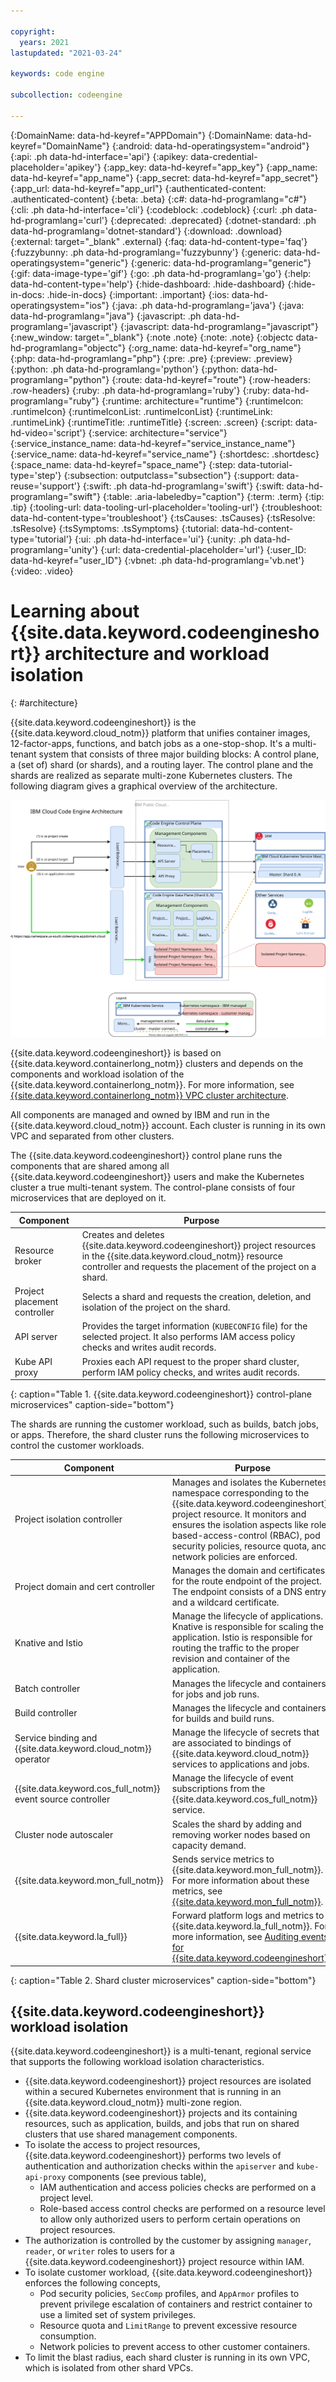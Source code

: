 ```yaml
---

copyright:
  years: 2021
lastupdated: "2021-03-24"

keywords: code engine

subcollection: codeengine

---
```


{:DomainName: data-hd-keyref="APPDomain"}
{:DomainName: data-hd-keyref="DomainName"}
{:android: data-hd-operatingsystem="android"}
{:api: .ph data-hd-interface='api'}
{:apikey: data-credential-placeholder='apikey'}
{:app_key: data-hd-keyref="app_key"}
{:app_name: data-hd-keyref="app_name"}
{:app_secret: data-hd-keyref="app_secret"}
{:app_url: data-hd-keyref="app_url"}
{:authenticated-content: .authenticated-content}
{:beta: .beta}
{:c#: data-hd-programlang="c#"}
{:cli: .ph data-hd-interface='cli'}
{:codeblock: .codeblock}
{:curl: .ph data-hd-programlang='curl'}
{:deprecated: .deprecated}
{:dotnet-standard: .ph data-hd-programlang='dotnet-standard'}
{:download: .download}
{:external: target="_blank" .external}
{:faq: data-hd-content-type='faq'}
{:fuzzybunny: .ph data-hd-programlang='fuzzybunny'}
{:generic: data-hd-operatingsystem="generic"}
{:generic: data-hd-programlang="generic"}
{:gif: data-image-type='gif'}
{:go: .ph data-hd-programlang='go'}
{:help: data-hd-content-type='help'}
{:hide-dashboard: .hide-dashboard}
{:hide-in-docs: .hide-in-docs}
{:important: .important}
{:ios: data-hd-operatingsystem="ios"}
{:java: .ph data-hd-programlang='java'}
{:java: data-hd-programlang="java"}
{:javascript: .ph data-hd-programlang='javascript'}
{:javascript: data-hd-programlang="javascript"}
{:new_window: target="_blank"}
{:note .note}
{:note: .note}
{:objectc data-hd-programlang="objectc"}
{:org_name: data-hd-keyref="org_name"}
{:php: data-hd-programlang="php"}
{:pre: .pre}
{:preview: .preview}
{:python: .ph data-hd-programlang='python'}
{:python: data-hd-programlang="python"}
{:route: data-hd-keyref="route"}
{:row-headers: .row-headers}
{:ruby: .ph data-hd-programlang='ruby'}
{:ruby: data-hd-programlang="ruby"}
{:runtime: architecture="runtime"}
{:runtimeIcon: .runtimeIcon}
{:runtimeIconList: .runtimeIconList}
{:runtimeLink: .runtimeLink}
{:runtimeTitle: .runtimeTitle}
{:screen: .screen}
{:script: data-hd-video='script'}
{:service: architecture="service"}
{:service_instance_name: data-hd-keyref="service_instance_name"}
{:service_name: data-hd-keyref="service_name"}
{:shortdesc: .shortdesc}
{:space_name: data-hd-keyref="space_name"}
{:step: data-tutorial-type='step'}
{:subsection: outputclass="subsection"}
{:support: data-reuse='support'}
{:swift: .ph data-hd-programlang='swift'}
{:swift: data-hd-programlang="swift"}
{:table: .aria-labeledby="caption"}
{:term: .term}
{:tip: .tip}
{:tooling-url: data-tooling-url-placeholder='tooling-url'}
{:troubleshoot: data-hd-content-type='troubleshoot'}
{:tsCauses: .tsCauses}
{:tsResolve: .tsResolve}
{:tsSymptoms: .tsSymptoms}
{:tutorial: data-hd-content-type='tutorial'}
{:ui: .ph data-hd-interface='ui'}
{:unity: .ph data-hd-programlang='unity'}
{:url: data-credential-placeholder='url'}
{:user_ID: data-hd-keyref="user_ID"}
{:vbnet: .ph data-hd-programlang='vb.net'}
{:video: .video}


# Learning about {{site.data.keyword.codeengineshort}} architecture and workload isolation 
{: #architecture}

{{site.data.keyword.codeengineshort}} is the {{site.data.keyword.cloud_notm}} platform that unifies container images, 12-factor-apps, functions, and batch jobs as a one-stop-shop. It's a multi-tenant system that consists of three major building blocks: A control plane, a (set of) shard (or shards), and a routing layer. The control plane and the shards are realized as separate multi-zone Kubernetes clusters. The following diagram gives a graphical overview of the architecture.

<img src="images/codeengine-architecture.svg" alt="Code engine architecture diagram"/>

{{site.data.keyword.codeengineshort}} is based on {{site.data.keyword.containerlong_notm}} clusters and depends on the components and workload isolation of the {{site.data.keyword.containerlong_notm}}. For more information, see [{{site.data.keyword.containerlong_notm}} VPC cluster architecture](/docs/containers?topic=containers-service-arch#architecture_vpc).

All components are managed and owned by IBM and run in the {{site.data.keyword.cloud_notm}} account. Each cluster is running in its own VPC and separated from other clusters.

The {{site.data.keyword.codeengineshort}} control plane runs the components that are shared among all {{site.data.keyword.codeengineshort}} users and make the Kubernetes cluster a true multi-tenant system. The control-plane consists of four microservices that are deployed on it.

| Component | Purpose |
| ---- | ------------------- |
| Resource broker |	Creates and deletes {{site.data.keyword.codeengineshort}} project resources in the {{site.data.keyword.cloud_notm}} resource controller and requests the placement of the project on a shard. |
| Project placement controller | Selects a shard and requests the creation, deletion, and isolation of the project on the shard. |
| API server |	Provides the target information (`KUBECONFIG` file) for the selected project. It also performs IAM access policy checks and writes audit records. |
| Kube API proxy | Proxies each API request to the proper shard cluster, perform IAM policy checks, and writes audit records. |
{: caption="Table 1. {{site.data.keyword.codeengineshort}} control-plane microservices" caption-side="bottom"}

The shards are running the customer workload, such as builds, batch jobs, or apps. Therefore, the shard cluster runs the following microservices to control the customer workloads.

| Component | Purpose |
| ---- | ------------------- |
| Project isolation controller | Manages and isolates the Kubernetes namespace corresponding to the {{site.data.keyword.codeengineshort}} project resource. It monitors and ensures the isolation aspects like role-based-access-control (RBAC), pod security policies, resource quota, and network policies are enforced.  |
| Project domain and cert controller |  Manages the domain and certificates for the route endpoint of the project. The endpoint consists of a DNS entry and a wildcard certificate. |
| Knative and Istio |  Manage the lifecycle of applications. Knative is responsible for scaling the application. Istio is responsible for routing the traffic to the proper revision and container of the application. |
| Batch controller | Manages the lifecycle and containers for jobs and job runs.  |
| Build controller |  Manages the lifecycle and containers for builds and build runs. |
| Service binding and {{site.data.keyword.cloud_notm}} operator | Manage the lifecycle of secrets that are associated to bindings of {{site.data.keyword.cloud_notm}} services to applications and jobs. |
| {{site.data.keyword.cos_full_notm}} event source controller | Manage the lifecycle of event subscriptions from the {{site.data.keyword.cos_full_notm}} service. |
| Cluster node autoscaler | Scales the shard by adding and removing worker nodes based on capacity demand.  |
| {{site.data.keyword.mon_full_notm}} | Sends service metrics to {{site.data.keyword.mon_full_notm}}. For more information about these metrics, see [{{site.data.keyword.mon_full_notm}}](docs/codeengine?topic=codeengine-sysdig).|
| {{site.data.keyword.la_full}} | Forward platform logs and metrics to {{site.data.keyword.la_full_notm}}. For more information, see [Auditing events for {{site.data.keyword.codeengineshort}}](/docs/codeengine?topic=codeengine-at_events). |
{: caption="Table 2. Shard cluster microservices" caption-side="bottom"}

## {{site.data.keyword.codeengineshort}} workload isolation

{{site.data.keyword.codeengineshort}} is a multi-tenant, regional service that supports the following workload isolation characteristics.

- {{site.data.keyword.codeengineshort}} project resources are isolated within a secured Kubernetes environment that is running in an {{site.data.keyword.cloud_notm}} multi-zone region.
- {{site.data.keyword.codeengineshort}} projects and its containing resources, such as application, builds, and jobs that run on shared clusters that use shared management components.
- To isolate the access to project resources, {{site.data.keyword.codeengineshort}} performs two levels of authentication and authorization checks within the `apiserver` and `kube-api-proxy` components (see previous table),
   - IAM authentication and access policies checks are performed on a project level.
   - Role-based access control checks are performed on a resource level to allow only authorized users to perform certain operations on project resources. 
- The authorization is controlled by the customer by assigning `manager`, `reader`, or `writer` roles to users for a {{site.data.keyword.codeengineshort}} project resource within IAM.
- To isolate customer workload, {{site.data.keyword.codeengineshort}} enforces the following concepts,
   - Pod security policies, `SecComp` profiles, and `AppArmor` profiles to prevent privilege escalation of containers and restrict container to use a limited set of system privileges.
   - Resource quota and `LimitRange` to prevent excessive resource consumption.
   - Network policies to prevent access to other customer containers.
- To limit the blast radius, each shard cluster is running in its own VPC, which is isolated from other shard VPCs.
